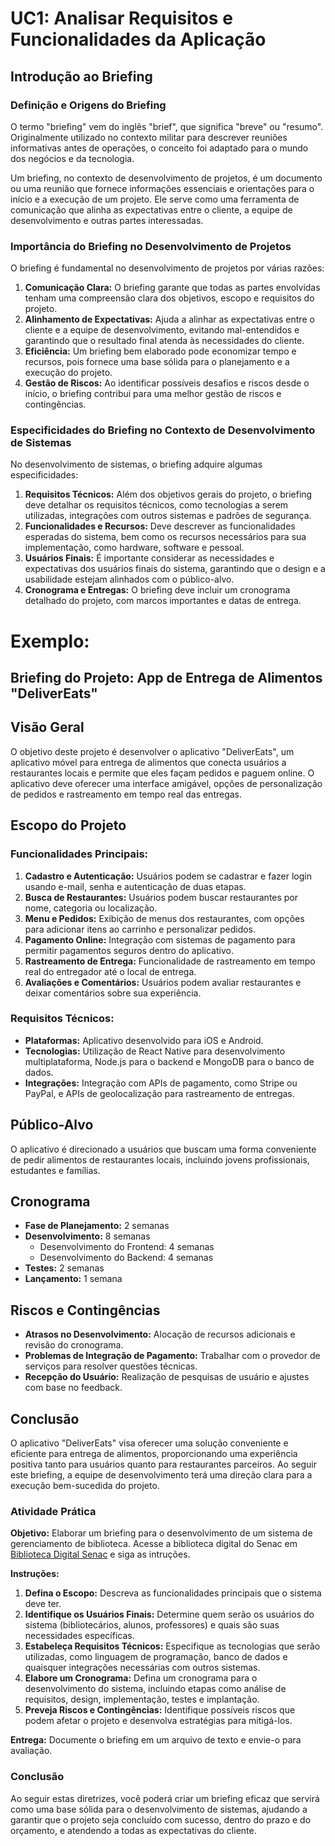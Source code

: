 # UC1: Analisar Requisitos e Funcionalidades da Aplicação

## Introdução ao Briefing

### Definição e Origens do Briefing

O termo "briefing" vem do inglês "brief", que significa "breve" ou "resumo". Originalmente utilizado no contexto militar para descrever reuniões informativas antes de operações, o conceito foi adaptado para o mundo dos negócios e da tecnologia.

Um briefing, no contexto de desenvolvimento de projetos, é um documento ou uma reunião que fornece informações essenciais e orientações para o início e a execução de um projeto. Ele serve como uma ferramenta de comunicação que alinha as expectativas entre o cliente, a equipe de desenvolvimento e outras partes interessadas.

### Importância do Briefing no Desenvolvimento de Projetos

O briefing é fundamental no desenvolvimento de projetos por várias razões:

1. **Comunicação Clara:** O briefing garante que todas as partes envolvidas tenham uma compreensão clara dos objetivos, escopo e requisitos do projeto.
2. **Alinhamento de Expectativas:** Ajuda a alinhar as expectativas entre o cliente e a equipe de desenvolvimento, evitando mal-entendidos e garantindo que o resultado final atenda às necessidades do cliente.
3. **Eficiência:** Um briefing bem elaborado pode economizar tempo e recursos, pois fornece uma base sólida para o planejamento e a execução do projeto.
4. **Gestão de Riscos:** Ao identificar possíveis desafios e riscos desde o início, o briefing contribui para uma melhor gestão de riscos e contingências.

### Especificidades do Briefing no Contexto de Desenvolvimento de Sistemas

No desenvolvimento de sistemas, o briefing adquire algumas especificidades:

1. **Requisitos Técnicos:** Além dos objetivos gerais do projeto, o briefing deve detalhar os requisitos técnicos, como tecnologias a serem utilizadas, integrações com outros sistemas e padrões de segurança.
2. **Funcionalidades e Recursos:** Deve descrever as funcionalidades esperadas do sistema, bem como os recursos necessários para sua implementação, como hardware, software e pessoal.
3. **Usuários Finais:** É importante considerar as necessidades e expectativas dos usuários finais do sistema, garantindo que o design e a usabilidade estejam alinhados com o público-alvo.
4. **Cronograma e Entregas:** O briefing deve incluir um cronograma detalhado do projeto, com marcos importantes e datas de entrega.

# Exemplo: 
## Briefing do Projeto: App de Entrega de Alimentos "DeliverEats"
## Visão Geral

O objetivo deste projeto é desenvolver o aplicativo "DeliverEats", um aplicativo móvel para entrega de alimentos que conecta usuários a restaurantes locais e permite que eles façam pedidos e paguem online. O aplicativo deve oferecer uma interface amigável, opções de personalização de pedidos e rastreamento em tempo real das entregas.

## Escopo do Projeto

### Funcionalidades Principais:

1. **Cadastro e Autenticação:** Usuários podem se cadastrar e fazer login usando e-mail, senha e autenticação de duas etapas.
2. **Busca de Restaurantes:** Usuários podem buscar restaurantes por nome, categoria ou localização.
3. **Menu e Pedidos:** Exibição de menus dos restaurantes, com opções para adicionar itens ao carrinho e personalizar pedidos.
4. **Pagamento Online:** Integração com sistemas de pagamento para permitir pagamentos seguros dentro do aplicativo.
5. **Rastreamento de Entrega:** Funcionalidade de rastreamento em tempo real do entregador até o local de entrega.
6. **Avaliações e Comentários:** Usuários podem avaliar restaurantes e deixar comentários sobre sua experiência.

### Requisitos Técnicos:

- **Plataformas:** Aplicativo desenvolvido para iOS e Android.
- **Tecnologias:** Utilização de React Native para desenvolvimento multiplataforma, Node.js para o backend e MongoDB para o banco de dados.
- **Integrações:** Integração com APIs de pagamento, como Stripe ou PayPal, e APIs de geolocalização para rastreamento de entregas.

## Público-Alvo

O aplicativo é direcionado a usuários que buscam uma forma conveniente de pedir alimentos de restaurantes locais, incluindo jovens profissionais, estudantes e famílias.

## Cronograma

- **Fase de Planejamento:** 2 semanas
- **Desenvolvimento:** 8 semanas
  - Desenvolvimento do Frontend: 4 semanas
  - Desenvolvimento do Backend: 4 semanas
- **Testes:** 2 semanas
- **Lançamento:** 1 semana

## Riscos e Contingências

- **Atrasos no Desenvolvimento:** Alocação de recursos adicionais e revisão do cronograma.
- **Problemas de Integração de Pagamento:** Trabalhar com o provedor de serviços para resolver questões técnicas.
- **Recepção do Usuário:** Realização de pesquisas de usuário e ajustes com base no feedback.

## Conclusão

O aplicativo "DeliverEats" visa oferecer uma solução conveniente e eficiente para entrega de alimentos, proporcionando uma experiência positiva tanto para usuários quanto para restaurantes parceiros. Ao seguir este briefing, a equipe de desenvolvimento terá uma direção clara para a execução bem-sucedida do projeto.


### Atividade Prática

**Objetivo:** Elaborar um briefing para o desenvolvimento de um sistema de gerenciamento de biblioteca.
Acesse a biblioteca digital do Senac em [Biblioteca Digital Senac](https://bibliotecadigitalsenac.com.br/#/)
e siga as intruções.

**Instruções:**

1. **Defina o Escopo:** Descreva as funcionalidades principais que o sistema deve ter.
2. **Identifique os Usuários Finais:** Determine quem serão os usuários do sistema (bibliotecários, alunos, professores) e quais são suas necessidades específicas.
3. **Estabeleça Requisitos Técnicos:** Especifique as tecnologias que serão utilizadas, como linguagem de programação, banco de dados e quaisquer integrações necessárias com outros sistemas.
4. **Elabore um Cronograma:** Defina um cronograma para o desenvolvimento do sistema, incluindo etapas como análise de requisitos, design, implementação, testes e implantação.
5. **Preveja Riscos e Contingências:** Identifique possíveis riscos que podem afetar o projeto e desenvolva estratégias para mitigá-los.

**Entrega:** Documente o briefing em um arquivo de texto e envie-o para avaliação.

### Conclusão

Ao seguir estas diretrizes, você poderá criar um briefing eficaz que servirá como uma base sólida para o desenvolvimento de sistemas, ajudando a garantir que o projeto seja concluído com sucesso, dentro do prazo e do orçamento, e atendendo a todas as expectativas do cliente.

